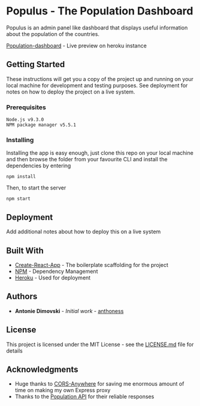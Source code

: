# Populus - The Population Dashboard

Populus is an admin panel like dashboard that displays useful information about the population of the countries.

[Population-dashboard](https://population-dashboard.herokuapp.com/) - Live preview on heroku instance

## Getting Started

These instructions will get you a copy of the project up and running on your local machine for development and testing purposes. See deployment for notes on how to deploy the project on a live system.

### Prerequisites

```
Node.js v9.3.0
NPM package manager v5.5.1
```

### Installing

Installing the app is easy enough, just clone this repo on your local machine and then browse the folder from your favourite CLI and install the dependencies by entering

```
npm install
```

Then, to start the server

```
npm start
```

## Deployment

Add additional notes about how to deploy this on a live system

## Built With

- [Create-React-App](https://github.com/facebook/create-react-app) - The boilerplate scaffolding for the project
- [NPM](https://www.npmjs.com/) - Dependency Management
- [Heroku](https://population-dashboard.herokuapp.com/) - Used for deployment

## Authors

- **Antonie Dimovski** - _Initial work_ - [anthoness](https://github.com/anthones)

## License

This project is licensed under the MIT License - see the [LICENSE.md](LICENSE.md) file for details

## Acknowledgments

- Huge thanks to [CORS-Anywhere](https://github.com/Rob--W/cors-anywhere/) for saving me enormous amount of time on making my own Express proxy
- Thanks to the [Population API](api.population.io) for their reliable responses
